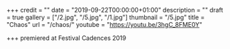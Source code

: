 +++
credit = ""
date = "2019-09-22T00:00:00+01:00"
description = ""
draft = true
gallery = ["/2.jpg", "/5.jpg", "/1.jpg"]
thumbnail = "/5.jpg"
title = "Chaos"
url = "/chaos/"
youtube = "https://youtu.be/3hgC_8FME0Y"

+++
premiered at Festival Cadences 2019
